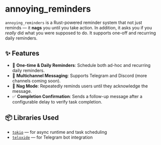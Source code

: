 # annoying_reminders

`annoying_reminders` is a Rust-powered reminder system that not just reminds — it **nags** you until you take action. In addition, it asks you if you *really* did what you were supposed to do. It supports one-off and recurring daily reminders.

## ✨ Features

- 🔁 **One-time & Daily Reminders**: Schedule both ad-hoc and recurring daily reminders.
- 📣 **Multichannel Messaging**: Supports Telegram and Discord (more channels coming soon).
- 🔔 **Nag Mode**: Repeatedly reminds users until they acknowledge the message.
- ✅ **Completion Confirmation**: Sends a follow-up message after a configurable delay to verify task completion.
  
## 📦 Libraries Used

- [`tokio`](https://crates.io/crates/tokio) — for async runtime and task scheduling
- [`teloxide`](https://crates.io/crates/teloxide) — for Telegram bot integration
